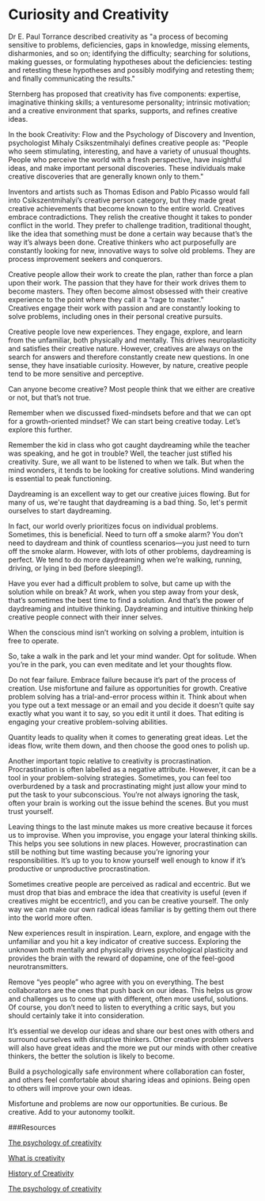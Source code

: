 ﻿# Curiosity and Creativity

Dr E. Paul Torrance described creativity as "a process of becoming sensitive to problems, deficiencies, gaps in knowledge, missing elements, disharmonies, and so on; identifying the difficulty; searching for solutions, making guesses, or formulating hypotheses about the deficiencies: testing and retesting these hypotheses and possibly 
modifying and retesting them; and finally communicating the results."

Sternberg has proposed that creativity has five components: expertise, 
imaginative thinking skills; a venturesome personality; intrinsic motivation; and a creative environment that sparks, supports, and refines creative ideas.

In the book Creativity: Flow and the Psychology of Discovery and Invention, psychologist Mihaly Csikszentmihalyi defines creative people as: "People who seem stimulating, interesting, and have a variety of unusual thoughts. People who perceive the world with a fresh perspective, have insightful ideas, and make important personal discoveries. These individuals make creative discoveries that are generally known only to them."

Inventors and artists such as Thomas Edison and Pablo Picasso would fall into Csikszentmihalyi’s creative person category, but they made great creative achievements that become known to the entire world. Creatives embrace contradictions. They relish the creative thought it takes to 
ponder conflict in the world. They prefer to challenge tradition, traditional thought, like the idea that something must be done a certain way because that’s the way it’s always been done. Creative thinkers who act purposefully are constantly looking for new, innovative ways to solve old problems. They are process improvement seekers and conquerors. 

Creative people allow their work to create the plan, rather than force a plan upon their work. The passion that they have for their work drives them to become masters. They often become almost obsessed with their 
creative experience to the point where they call it a “rage to master.”  
Creatives engage their work with passion and are constantly looking to solve problems, including ones in their personal creative pursuits. 

Creative people love new experiences. They engage, explore, and learn from the unfamiliar, both physically and mentally. This drives neuroplasticity and satisfies their creative nature. However, creatives are always on the search for answers and therefore constantly create new questions. In one sense, they have insatiable curiosity. However, by nature, creative people tend to be more sensitive and perceptive. 

Can anyone become creative? Most people think that we either are creative or not, but that’s not true.

Remember when we discussed fixed-mindsets before and that we can opt for a growth-oriented mindset? We can start being creative today. Let’s explore this further.

Remember the kid in class who got caught daydreaming while the teacher was speaking, and he got in trouble? Well, the teacher just stifled his creativity. Sure, we all want to be listened to when we talk. But when the mind wonders, it tends to be looking for creative solutions. Mind wandering is essential to peak functioning.

Daydreaming is an excellent way to get our creative juices flowing. But for many of us, we're taught that daydreaming is a bad thing. So, let's permit ourselves to start daydreaming. 

In fact, our world overly prioritizes focus on individual problems. Sometimes, this is beneficial. Need to turn off a smoke alarm? You don’t need to daydream and think of countless scenarios—you just need to turn off the smoke alarm. However, with lots of other problems, daydreaming is perfect. We tend to do more daydreaming when we’re walking, running, driving, or lying in bed (before sleeping!).

Have you ever had a difficult problem to solve, but came up with the solution while on break? At work, when you step away from your desk, that’s sometimes the best time to find a solution. And that’s the power of daydreaming and intuitive thinking. Daydreaming and intuitive thinking help creative people connect with their inner selves. 

When the conscious mind isn’t working on solving a problem, intuition is free to operate. 

So, take a walk in the park and let your mind wander. Opt for solitude. When you’re in the park, you can even meditate and let your thoughts flow. 

Do not fear failure. Embrace failure because it’s part of the process of creation. Use misfortune and failure as opportunities for growth. Creative problem solving has a trial-and-error process within it. Think about when you type out a text message or an email and you decide it doesn’t quite say exactly what you want it to say, so you edit it until it does. That editing is engaging your creative problem-solving abilities.

Quantity leads to quality when it comes to generating great ideas. Let the ideas flow, write them down, and then choose the good ones to polish up. 

Another important topic relative to creativity is procrastination. 
Procrastination is often labelled as a negative attribute. However, it can be a tool in your problem-solving strategies. Sometimes, you can feel too overburdened by a task and procrastinating might just allow your mind to put the task to your subconscious. You’re not always ignoring the task, often your brain is working out the issue behind the scenes. But you must trust yourself.

Leaving things to the last minute makes us more creative because it forces us to improvise. When you improvise, you engage your lateral thinking skills. This helps you see solutions in new places. However, procrastination can still be nothing but time wasting because you’re ignoring your responsibilities. It’s up to you to know yourself well enough to know if it’s productive or unproductive procrastination.

Sometimes creative people are perceived as radical and eccentric. But we must drop that bias and embrace the idea that creativity is useful (even if creatives might be eccentric!), and you can be creative yourself. The only way we can make our own radical ideas familiar is by getting them out there into the world more often.

New experiences result in inspiration. Learn, explore, and engage with the unfamiliar and you hit a key indicator of creative success. Exploring the unknown both mentally and physically drives psychological plasticity and provides the brain with the reward of dopamine, one of the feel-good neurotransmitters.

Remove “yes people” who agree with you on everything. The best collaborators are the ones that push back on our ideas. This helps us grow and challenges us to come up with different, often more useful, solutions. Of course, you don’t need to listen to everything a critic says, but you should certainly take it into consideration.

It’s essential we develop our ideas and share our best ones with others and surround ourselves with disruptive thinkers. Other creative problem solvers will also have great ideas and the more we put our minds with other creative thinkers, the better the solution is likely to become.

Build a psychologically safe environment where collaboration can foster, and others feel comfortable about sharing ideas and opinions. Being open to others will improve your own ideas. 

Misfortune and problems are now our opportunities. Be curious. Be creative. Add to your autonomy toolkit.


###Resources



[The psychology of creativity](https://lesley.edu/article/the-psychology-of-creativity)

[What is creativity](https://www.verywellmind.com/what-is-creativity-p2-3986725)

[History of Creativity](https://simonton.faculty.ucdavis.edu/wp-content/uploads/sites/243/2015/08/HistoryCreativity.pdf)

[The psychology of creativity](https://www.psychologytoday.com/us/blog/boundless/201907/the-psychology-creativity)

